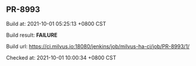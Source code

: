 <h2><a name="pr-8993" class="anchor" href="#pr-8993" rel="nofollow" aria-hidden="true"><span class="octicon octicon-link"></span></a>PR-8993</h2>

<p>Build at: 2021-10-01 05:25:13 +0800 CST</p>

<p>Build result: <strong>FAILURE</strong></p>

<p>Build url: <a href="https://ci.milvus.io:18080/jenkins/job/milvus-ha-ci/job/PR-8993/1/" rel="nofollow">https://ci.milvus.io:18080/jenkins/job/milvus-ha-ci/job/PR-8993/1/</a></p>

<p>Checked at: 2021-10-01 10:00:34 +0800 CST</p>
